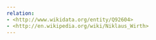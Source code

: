 ```yaml
---
relation:
- <http://www.wikidata.org/entity/Q92604>
- <http://en.wikipedia.org/wiki/Niklaus_Wirth>
---
```

